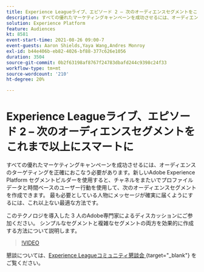```yaml
---
title: Experience Leagueライブ、エピソード 2 – 次のオーディエンスセグメントをこれまで以上にスマートに
description: すべての優れたマーケティングキャンペーンを成功させるには、オーディエンスのターゲティングを正確におこなう必要があります。新しいAdobe Experience Platform セグメントビルダーを使用すると、チャネルをまたいでプロファイルデータと時間ベースのユーザー行動を使用して、次のオーディエンスセグメントを作成できます。 最も必要としているユーザーにメッセージが確実に届くようにするには、これ以上ない最適な方法です。 このテクノロジを導入した 3 人のAdobe専門家によるディスカッションにご参加ください。 シンプルなセグメントと複雑なセグメントの両方を効果的に作成する方法について説明します。
solution: Experience Platform
feature: Audiences
kt: 8581
event-start-time: 2021-08-26 09:00-7
event-guests: Aaron Shields,Yaya Wang,Andres Monroy
exl-id: b44e406b-eb82-4026-bf88-377c626e1056
duration: 3504
source-git-commit: 0b2f63198af8767f24783dbafd244c9398c24f33
workflow-type: tm+mt
source-wordcount: '210'
ht-degree: 20%

---
```


# Experience Leagueライブ、エピソード 2 – 次のオーディエンスセグメントをこれまで以上にスマートに

すべての優れたマーケティングキャンペーンを成功させるには、オーディエンスのターゲティングを正確におこなう必要があります。新しいAdobe Experience Platform セグメントビルダーを使用すると、チャネルをまたいでプロファイルデータと時間ベースのユーザー行動を使用して、次のオーディエンスセグメントを作成できます。 最も必要としている人物にメッセージが確実に届くようにするには、これ以上ない最適な方法です。

このテクノロジを導入した 3 人のAdobe専門家によるディスカッションにご参加ください。 シンプルなセグメントと複雑なセグメントの両方を効果的に作成する方法について説明します。

>[!VIDEO](https://video.tv.adobe.com/v/336422/?quality=12&learn=on)

懇談については、[Experience Leagueコミュニティ懇談会 ](https://experienceleaguecommunities.adobe.com/t5/adobe-experience-platform/questions-and-discussion-for-experience-league-live-ep-2-make/m-p/420645?profile.language=ja#M68){target="_blank"} をご覧ください。


